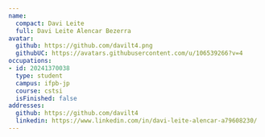```yaml
---
name:
  compact: Davi Leite
  full: Davi Leite Alencar Bezerra
avatar:
  github: https://github.com/davilt4.png
  githubUC: https://avatars.githubusercontent.com/u/106539266?v=4
occupations:
- id: 20241370038
  type: student
  campus: ifpb-jp
  course: cstsi
  isFinished: false
addresses:
  github: https://github.com/davilt4
  linkedin: https://www.linkedin.com/in/davi-leite-alencar-a79608230/
---
```


